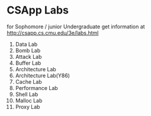 CSApp Labs
====
for Sophomore / junior Undergraduate
get information at http://csapp.cs.cmu.edu/3e/labs.html
1. Data Lab
2. Bomb Lab
3. Attack Lab
4. Buffer Lab
5. Architecture Lab
6. Architecture Lab(Y86)
7. Cache Lab
8. Performance Lab
9. Shell Lab
10. Malloc Lab
11. Proxy Lab
